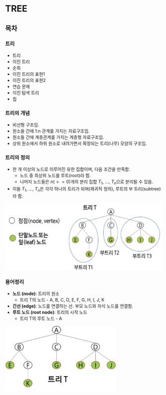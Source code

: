 # TREE

## 목차

### 트리

* 트리
* 이진 트리
* 순회
* 이진 트리의 표현1
* 이진 트리의 표현2
* 연습 문제
* 이진 탐색 트리
* 힙

### 트리의 개념

* 비선형 구조임.
* 원소들 간에 1:n 관계를 가지는 자료구조임.
* 원소들 간에 계층관계를 가지는 계층형 자료구조임.
* 상위 원소에서 하위 원소로 내려가면서 확장되는 트리(나무) 모양의 구조임.

### 트리의 정의

* 한 개 이상의 노드로 이루어진 유한 집합이며, 다음 조건을 만족함.
  * 노드 중 최상위 노드를 루트(root)라 함.
  * 나머지 노드들은 $n(>=0)$개의 분리 집합 $T_1$, ..., $T_n$으로 분리될 수 있음.
* 이들 $T_1$, ..., $T_n$은 각각 하나의 트리가 되며(재귀적 정의), 루트의 부 트리(subtree)라 함.

![alt text](image/image1.png)

### 용어정리

* **노드 (node)**: 트리의 원소
  * 트리 T의 노드 - A, B, C, D, E, F, G, H, I, J, K
* **간선 (edge)**: 노드를 연결하는 선. 부모 노드와 자식 노드를 연결함.
* **루트 노드 (root node)**: 트리의 시작 노드
  * 트리 T의 루트 노드 - A
  
![alt text](image/image2.png)
